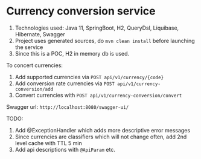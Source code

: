 # Currency conversion service

1. Technologies used: Java 11, SpringBoot, H2, QueryDsl, Liquibase, Hibernate, Swagger
2. Project uses generated sources, do `mvn clean install` before launching the service
3. Since this is a POC, H2 in memory db is used.

To concert currencies:
1. Add supported currencies via `POST api/v1/currency/{code}`
1. Add conversion rate currencies via `POST api/v1/currency-conversion/add`
1. Convert currencies with `POST api/v1/currency-conversion/convert`

Swagger url: `http://localhost:8080/swagger-ui/`

TODO:
1. Add @ExceptionHandler which adds more descriptive error messages
2. Since currencies are classifiers which will not change often, add 2nd level cache with TTL 5 min
3. Add api descriptions with `@ApiParam` etc.
